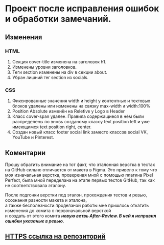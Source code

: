 # Проект после исправления ошибок и обработки замечаний.

## Изменения

### HTML
1. Cекция cover-title изменена на заголовок h1.
2. Изменены уровни заголовков. 
3. Теги section изменены на div в секции about.
4. Убран лишний тег section из socials.   

### CSS
1. Фиксированные значения width и height у контентных и тектовых блоков удалены или изменены на связку max-width и width:100%
2. Position Absolute изменён на Reletive у Logo в Header
3. Класс cover-span удален. 
   Правила содержащиеся в нём были распределены по вновь созданому классу text position left и уже имеющимся text position right, center.
4. Создан новый класс footer social link заместо классов social VK, YouTube и Pinterest.

## Коментарии
Прошу обратить внимание на тот факт, что эталонная верстка в тестах на GitHub сильно отличается от макета в Figma.
Это привело к тому что моя изначальная верстка, провереная мной с помощью плагина Pixel Perfect, была мной переделана
на этапе первых тестов GitHub, так как не соответствовала эталону.


После подгонки верстки под эталон, прохождения тестов и ревью, осознания разности макета и эталона,  
а также бесполезности проделаной работы мне пришлось откатить изменения до комита с первоначальной версткой  
и создать от этого комита **_новую ветвь After-Review. В ней я исправил ошибки указаные в ревью_**.

## [HTTPS ссылка на репозиторий](https://github.com/Leviathan-of-Dis/ono-tebe-nado.git)

  